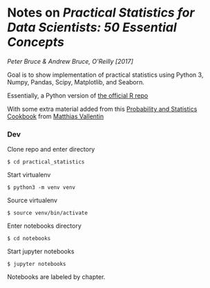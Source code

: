 # Notes on *Practical Statistics for Data Scientists: 50 Essential Concepts*

*Peter Bruce & Andrew Bruce, O'Reilly [2017]*

Goal is to show implementation of practical statistics using Python 3, Numpy, Pandas, Scipy, Matplotlib, and Seaborn.

Essentially, a Python version of [the official R repo](https://github.com/andrewgbruce/statistics-for-data-scientists)

With some extra material added from this [Probability and Statistics Cookbook](http://pages.cs.wisc.edu/~tdw/files/cookbook-en.pdf) from [Matthias Vallentin](http://matthias.vallentin.net/)


### Dev

Clone repo and enter directory

`$ cd practical_statistics`

Start virtualenv

`$ python3 -m venv venv`

Source virtualenv

`$ source venv/bin/activate`

Enter notebooks directory

`$ cd notebooks`

Start jupyter notebooks

`$ jupyter notebooks`

Notebooks are labeled by chapter.
